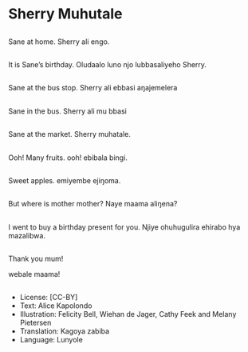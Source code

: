 # Sherry Muhutale

##
Sane at home.
Sherry ali engo.


##
It is Sane’s birthday.
Oludaalo luno njo
lubbasaliyeho Sherry.


##
Sane at the bus stop.
Sherry ali ebbasi aŋajemelera


##
Sane in the bus.
Sherry ali mu bbasi


##
Sane at the market.
Sherry muhatale.


##
Ooh! Many fruits.
ooh! ebibala bingi.


##
Sweet apples.
emiyembe ejiŋoma.


##
But where is mother
mother?
Naye maama aliŋena?


##
I went to buy a birthday
present for you.
Njiye ohuhugulira
ehirabo hya mazalibwa.


##
Thank you mum!

webale maama!


##
* License: [CC-BY]
* Text: Alice Kapolondo
* Illustration: Felicity Bell, Wiehan de Jager, Cathy Feek
and Melany Pietersen
* Translation: Kagoya zabiba
* Language: Lunyole

